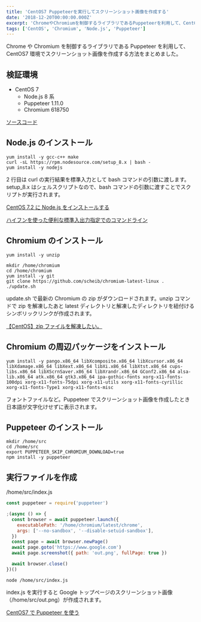 ```yaml
---
title: 'CentOS7 Puppeteerを実行してスクリーンショット画像を作成する'
date: '2018-12-20T00:00:00.000Z'
excerpt: 'ChromeやChromiumを制御するライブラリであるPuppeteerを利用して、CentOS7環境でスクリーンショット画像を作成する方法をまとめました。'
tags: ['CentOS', 'Chromium', 'Node.js', 'Puppeteer']
---
```


Chrome や Chromium を制御するライブラリである Puppeteer を利用して、CentOS7 環境でスクリーンショット画像を作成する方法をまとめました。

## 検証環境

- CentOS 7
  - Node.js 8 系
  - Puppeteer 1.11.0
  - Chromium 618750

[ソースコード](https://github.com/krabben16/sandbox_puppeteer)

## Node.js のインストール

```shell
yum install -y gcc-c++ make
curl -sL https://rpm.nodesource.com/setup_8.x | bash -
yum install -y nodejs
```

2 行目は curl の実行結果を標準入力として bash コマンドの引数に渡します。setup_8.x はシェルスクリプトなので、bash コマンドの引数に渡すことでスクリプトが実行されます。

[CentOS 7.2 に Node.js をインストールする](https://qiita.com/te2u/items/ee8391842397da381e23)

[ハイフンを使った便利な標準入出力指定でのコマンドライン](https://qiita.com/bami3/items/d67152d19aa8ac2d47de)

## Chromium のインストール

```shell
yum install -y unzip
```

```shell
mkdir /home/chromium
cd /home/chromium
yum install -y git
git clone https://github.com/scheib/chromium-latest-linux .
./update.sh
```

update.sh で最新の Chromium の zip がダウンロードされます。unzip コマンドで zip を解凍したあと latest ディレクトリと解凍したディレクトリを紐付けるシンボリックリンクが作成されます。

[【CentOS】zip ファイルを解凍したい。](http://note.onichannn.net/archives/3178)

## Chromium の周辺パッケージをインストール

```shell
yum install -y pango.x86_64 libXcomposite.x86_64 libXcursor.x86_64 libXdamage.x86_64 libXext.x86_64 libXi.x86_64 libXtst.x86_64 cups-libs.x86_64 libXScrnSaver.x86_64 libXrandr.x86_64 GConf2.x86_64 alsa-lib.x86_64 atk.x86_64 gtk3.x86_64 ipa-gothic-fonts xorg-x11-fonts-100dpi xorg-x11-fonts-75dpi xorg-x11-utils xorg-x11-fonts-cyrillic xorg-x11-fonts-Type1 xorg-x11-fonts-misc
```

フォントファイルなど。Puppeteer でスクリーンショット画像を作成したとき日本語が文字化けせずに表示されます。

## Puppeteer のインストール

```shell
mkdir /home/src
cd /home/src
export PUPPETEER_SKIP_CHROMIUM_DOWNLOAD=true
npm install -y puppeteer
```

## 実行ファイルを作成

/home/src/index.js

```js
const puppeteer = require('puppeteer')

;(async () => {
  const browser = await puppeteer.launch({
    executablePath: '/home/chromium/latest/chrome',
    args: ['--no-sandbox', '--disable-setuid-sandbox'],
  })
  const page = await browser.newPage()
  await page.goto('https://www.google.com')
  await page.screenshot({ path: 'out.png', fullPage: true })

  await browser.close()
})()
```

```shell
node /home/src/index.js
```

index.js を実行すると Google トップページのスクリーンショット画像（/home/src/out.png）が作成されます。

[CentOS7 で Puppeteer を使う](https://qiita.com/horikeso/items/0bf9a78454b8124a6dfa)
